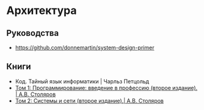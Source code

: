 # Архитектура

## Руководства

- https://github.com/donnemartin/system-design-primer

## Книги

- Код. Тайный язык информатики | Чарльз Петцольд
- [Том 1: Программирование: введение в профессию (второе издание). | А.В. Столяров](http://www.stolyarov.info/books/pdf/progintro_e2v1.pdf)
- [Том 2: Системы и сети (второе издание).| А.В. Столяров](http://www.stolyarov.info/books/pdf/progintro_e2v2.pdf)
